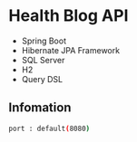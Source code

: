 # Health Blog API

- Spring Boot
- Hibernate JPA Framework
- SQL Server
- H2
- Query DSL

## Infomation

```bash
port : default(8080)
```
